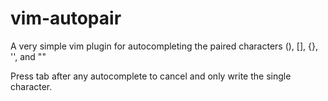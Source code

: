 # vim-autopair
A very simple vim plugin for autocompleting the paired characters (), [], {}, '', and ""

Press tab after any autocomplete to cancel and only write the single character.
